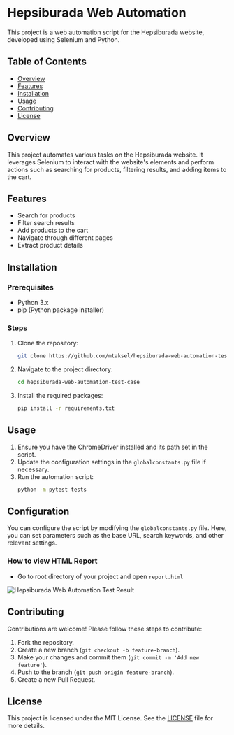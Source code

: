 # Hepsiburada Web Automation

This project is a web automation script for the Hepsiburada website, developed using Selenium and Python.

## Table of Contents

- [Overview](#overview)
- [Features](#features)
- [Installation](#installation)
- [Usage](#usage)
- [Contributing](#contributing)
- [License](#license)

## Overview

This project automates various tasks on the Hepsiburada website. It leverages Selenium to interact with the website's elements and perform actions such as searching for products, filtering results, and adding items to the cart.

## Features

- Search for products
- Filter search results
- Add products to the cart
- Navigate through different pages
- Extract product details

## Installation

### Prerequisites

- Python 3.x
- pip (Python package installer)

### Steps

1. Clone the repository:
    ```bash
    git clone https://github.com/mtaksel/hepsiburada-web-automation-test-case.git
    ```
2. Navigate to the project directory:
    ```bash
    cd hepsiburada-web-automation-test-case
    ```
3. Install the required packages:
    ```bash
    pip install -r requirements.txt
    ```

## Usage

1. Ensure you have the ChromeDriver installed and its path set in the script.
2. Update the configuration settings in the `globalconstants.py` file if necessary.
3. Run the automation script:
    ```bash
    python -m pytest tests
    ```

## Configuration

You can configure the script by modifying the `globalconstants.py` file. Here, you can set parameters such as the base URL, search keywords, and other relevant settings.

### How to view HTML Report
* Go to root directory of your project and open `report.html`

![Hepsiburada Web Automation Test Result](.images\test_reports.png?raw=true "Hepsiburada Web Automation HTML Test Report")

## Contributing

Contributions are welcome! Please follow these steps to contribute:

1. Fork the repository.
2. Create a new branch (`git checkout -b feature-branch`).
3. Make your changes and commit them (`git commit -m 'Add new feature'`).
4. Push to the branch (`git push origin feature-branch`).
5. Create a new Pull Request.

## License

This project is licensed under the MIT License. See the [LICENSE](LICENSE) file for more details.
